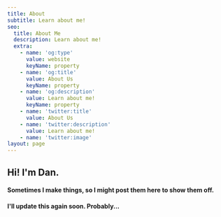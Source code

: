 ```yaml
---
title: About
subtitle: Learn about me!
seo:
  title: About Me
  description: Learn about me!
  extra:
    - name: 'og:type'
      value: website
      keyName: property
    - name: 'og:title'
      value: About Us
      keyName: property
    - name: 'og:description'
      value: Learn about me!
      keyName: property
    - name: 'twitter:title'
      value: About Us
    - name: 'twitter:description'
      value: Learn about me!
    - name: 'twitter:image'
layout: page
---
```


## Hi! I'm Dan.
#### Sometimes I make things, so I might post them here to show them off.
#### I'll update this again soon. Probably...
